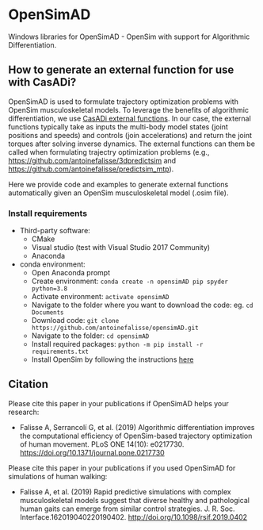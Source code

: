 # OpenSimAD
Windows libraries for OpenSimAD - OpenSim with support for Algorithmic Differentiation.

## How to generate an external function for use with CasADi?
OpenSimAD is used to formulate trajectory optimization problems with OpenSim musculoskeletal models. To leverage the benefits of algorithmic differentiation, we use [CasADi external functions](https://web.casadi.org/docs/#casadi-s-external-function). In our case, the external functions typically take as inputs the multi-body model states (joint positions and speeds) and controls (join accelerations) and return the joint torques after solving inverse dynamics. The external functions can them be called when formulating trajectry optimization problems (e.g., https://github.com/antoinefalisse/3dpredictsim and https://github.com/antoinefalisse/predictsim_mtp).

Here we provide code and examples to generate external functions automatically given an OpenSim musculoskeletal model (.osim file).

### Install requirements
  - Third-party software:
    - CMake
    - Visual studio (test with Visual Studio 2017 Community)
    - Anaconda
  - conda environment:
    - Open Anaconda prompt
    - Create environment: `conda create -n opensimAD pip spyder python=3.8`
    - Activate environment: `activate opensimAD`
    - Navigate to the folder where you want to download the code: eg. `cd Documents`
    - Download code: `git clone https://github.com/antoinefalisse/opensimAD.git`
    - Navigate to the folder: `cd opensimAD`
    - Install required packages: `python -m pip install -r requirements.txt`
    - Install OpenSim by following the instructions [here](https://simtk-confluence.stanford.edu:8443/display/OpenSim/Scripting+in+Python)
 


## Citation
Please cite this paper in your publications if OpenSimAD helps your research:
  - Falisse A, Serrancolí G, et al. (2019) Algorithmic differentiation improves the computational efficiency of OpenSim-based trajectory optimization of human movement. PLoS ONE 14(10): e0217730. https://doi.org/10.1371/journal.pone.0217730

Please cite this paper in your publications if you used OpenSimAD for simulations of human walking:
  - Falisse A, et al. (2019) Rapid predictive simulations with complex musculoskeletal models suggest that diverse healthy and pathological human gaits can emerge from similar control strategies. J. R. Soc. Interface.162019040220190402. http://doi.org/10.1098/rsif.2019.0402
